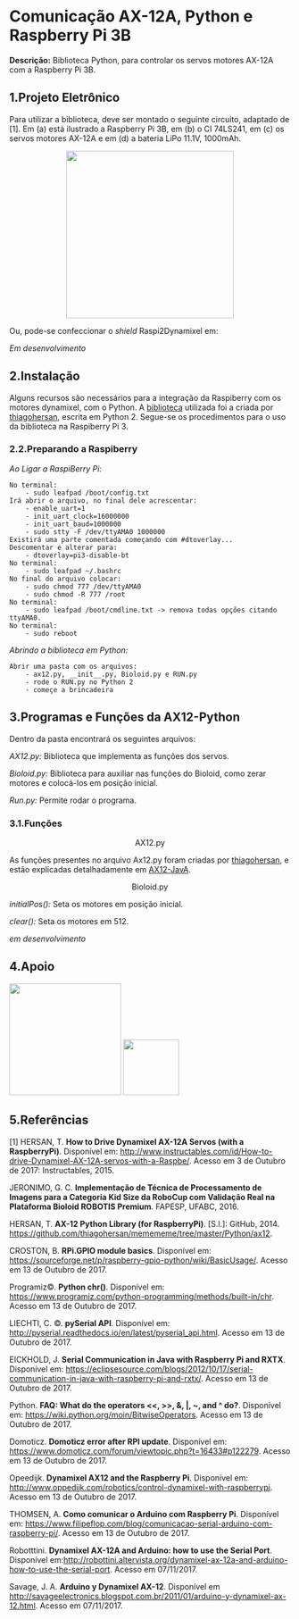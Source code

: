 # Comunicação AX-12A, Python e Raspberry Pi 3B

**Descrição:** Biblioteca Python, para controlar os servos motores AX-12A com a Raspberry Pi 3B.

## 1.Projeto Eletrônico

Para utilizar a biblioteca, deve ser montado o seguinte circuito, adaptado de [1]. Em (a) está ilustrado a Raspberry Pi 3B, em (b) o CI 74LS241, em (c) os servos motores AX-12A e em (d) a bateria LiPo 11.1V, 1000mAh.   

<p align="center">
<img src = "https://user-images.githubusercontent.com/28567780/32135696-1ff67e84-bbe2-11e7-9de0-32faf4b4759b.png" width = "300">
</p>

Ou, pode-se confeccionar o _shield_ Raspi2Dynamixel em:

_Em desenvolvimento_

## 2.Instalação

Alguns recursos são necessários para a integração da Raspiberry com os motores dynamixel, com o Python. A [biblioteca](https://github.com/thiagohersan/memememe/blob/master/Python/ax12/ax12.py) utilizada foi a criada por [thiagohersan](https://github.com/thiagohersan), escrita em Python 2. Segue-se os procedimentos para o uso da biblioteca na Raspiberry Pi 3. 

### 2.2.Preparando a Raspiberry 

*Ao Ligar a RaspiBerry Pi:*

	No terminal: 
		- sudo leafpad /boot/config.txt
	Irá abrir o arquivo, no final dele acrescentar:
		- enable_uart=1
		- init_uart_clock=16000000
		- init_uart_baud=1000000
		- sudo stty -F /dev/ttyAMA0 1000000
	Existirá uma parte comentada começando com #dtoverlay... 
	Descomentar e alterar para: 
		- dtoverlay=pi3-disable-bt
	No terminal: 
		- sudo leafpad ~/.bashrc
	No final do arquivo colocar: 
		- sudo chmod 777 /dev/ttyAMA0
		- sudo chmod -R 777 /root
	No terminal:
		- sudo leafpad /boot/cmdline.txt -> remova todas opções citando ttyAMA0.
	No terminal: 
		- sudo reboot
		
*Abrindo a biblioteca em Python:*

	Abrir uma pasta com os arquivos:
		- ax12.py, __init__.py, Bioloid.py e RUN.py
		- rode o RUN.py no Python 2
		- começe a brincadeira
		
## 3.Programas e Funções da AX12-Python 

Dentro da pasta encontrará os seguintes arquivos:

*AX12.py:* Biblioteca que implementa as funções dos servos.

*Bioloid.py:* Biblioteca para auxiliar nas funções do Bioloid, como zerar motores e colocá-los em posição inicial.

*Run.py:* Permite rodar o programa.

### 3.1.Funções

<p align="center">
AX12.py
</p>

As funções presentes no arquivo Ax12.py foram criadas por [thiagohersan](https://github.com/thiagohersan), e estão explicadas detalhadamente em [AX12-JavA](https://github.com/LAB08-SBC/BioloidCodes/tree/master/AX12-JavA).


<p align="center">
Bioloid.py
</p>


_initialPos():_ Seta os motores em posição inicial.

_clear():_ Seta os motores em 512.

_em desenvolvimento_

## 4.Apoio

<img src="http://www.fc.unesp.br/Home/Cursos/Fisica/fisica-fapesp.png" width="200">
  
<img src = "http://proad.ufabc.edu.br/images/headers/logo_ufabc.png" width="100">

## 5.Referências 

[1] HERSAN, T. **How to Drive Dynamixel AX-12A Servos (with a RaspberryPi)**. Disponível em: <http://www.instructables.com/id/How-to-drive-Dynamixel-AX-12A-servos-with-a-Raspbe/>. Acesso em 3 de Outubro de 2017: Instructables, 2015.

JERONIMO, G. C. **Implementação de Técnica de Processamento de Imagens para a Categoria Kid Size da RoboCup com Validação Real na Plataforma Bioloid ROBOTIS Premium**. FAPESP, UFABC, 2016.

HERSAN, T. **AX-12 Python Library (for RaspberryPi)**. [S.l.]: GitHub, 2014. <https://github.com/thiagohersan/memememe/tree/master/Python/ax12>.

CROSTON, B. __RPi.GPIO module basics__. Disponível em: <https://sourceforge.net/p/raspberry-gpio-python/wiki/BasicUsage/>. Acesso em 13 de Outubro de 2017.

Programiz©. **Python chr()**. Disponível em: <https://www.programiz.com/python-programming/methods/built-in/chr>. Acesso em 13 de Outubro de 2017.

LIECHTI, C. ©. **pySerial API**. Disponível em: <http://pyserial.readthedocs.io/en/latest/pyserial_api.html>. Acesso em 13 de Outubro de 2017.

EICKHOLD, J. **Serial Communication in Java with Raspberry Pi and RXTX**. Disponível em: <https://eclipsesource.com/blogs/2012/10/17/serial-communication-in-java-with-raspberry-pi-and-rxtx/>. Acesso em 13 de Outubro de 2017.

Python. **FAQ: What do the operators <<, >>, &, |, ~, and ^ do?**. Disponível em: <https://wiki.python.org/moin/BitwiseOperators>. Acesso em 13 de Outubro de 2017.

Domoticz. **Domoticz error after RPI update**. Disponível em: <https://www.domoticz.com/forum/viewtopic.php?t=16433#p122279>. Acesso em 13 de Outubro de 2017.

Opeedijk. **Dynamixel AX12 and the Raspberry Pi**. Disponível em: <http://www.oppedijk.com/robotics/control-dynamixel-with-raspberrypi>. Acesso em 13 de Outubro de 2017.

THOMSEN, A. **Como comunicar o Arduino com Raspberry Pi**. Disponível em: <https://www.filipeflop.com/blog/comunicacao-serial-arduino-com-raspberry-pi/>. Acesso em 13 de Outubro de 2017.

Robotttini. **Dynamixel AX-12A and Arduino: how to use the Serial Port**. Disponível em:<http://robottini.altervista.org/dynamixel-ax-12a-and-arduino-how-to-use-the-serial-port>. Acesso em 07/11/2017.

 Savage, J. A. **Arduino y Dynamixel AX-12**. Disponível em <http://savageelectronics.blogspot.com.br/2011/01/arduino-y-dynamixel-ax-12.html>. Acesso em 07/11/2017.

